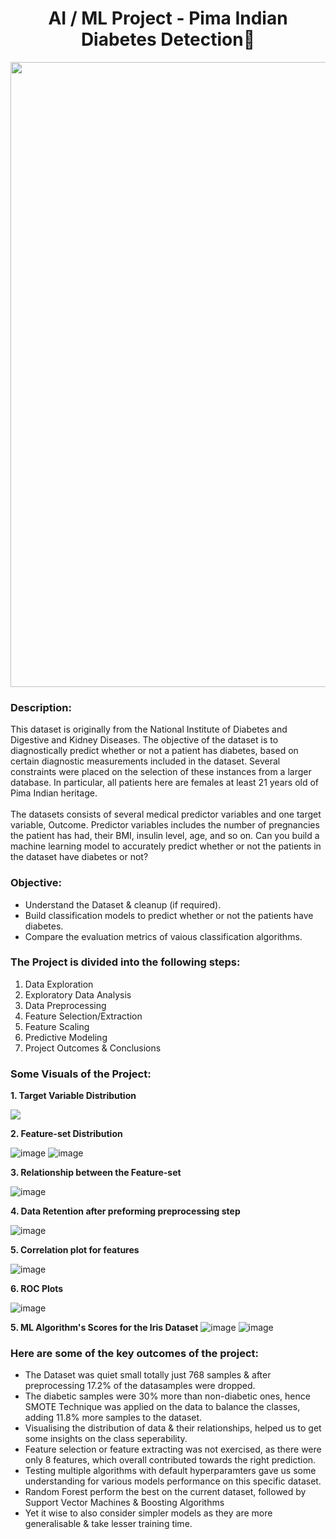 # <center> AI / ML Project - Pima Indian Diabetes Detection💊</center>

<p align="center"><img src="https://user-images.githubusercontent.com/54996245/141647667-e005a6a7-8e8c-4395-bab1-9aee47bd4e3b.jpg" style="width: 1000px;"/></p>

### Description:
This dataset is originally from the National Institute of Diabetes and Digestive and Kidney Diseases. The objective of the dataset is to diagnostically predict whether or not a patient has diabetes, based on certain diagnostic measurements included in the dataset. Several constraints were placed on the selection of these instances from a larger database. In particular, all patients here are females at least 21 years old of Pima Indian heritage. <br><br>The datasets consists of several medical predictor variables and one target variable, Outcome. Predictor variables includes the number of pregnancies the patient has had, their BMI, insulin level, age, and so on. Can you build a machine learning model to accurately predict whether or not the patients in the dataset have diabetes or not?

### Objective:
- Understand the Dataset & cleanup (if required).
- Build classification models to predict whether or not the patients have diabetes.
- Compare the evaluation metrics of vaious classification algorithms.

### The Project is divided into the following steps:
1. Data Exploration
2. Exploratory Data Analysis
3. Data Preprocessing
4. Feature Selection/Extraction
5. Feature Scaling
6. Predictive Modeling
7. Project Outcomes & Conclusions
  
### Some Visuals of the Project:

**1. Target Variable Distribution**
<p align="left"><img src="https://user-images.githubusercontent.com/54996245/141677346-76f5bbc2-d254-4dc2-b4bc-a969fe09b642.png" /></p>

**2. Feature-set Distribution**

![image](https://user-images.githubusercontent.com/54996245/141677354-190ccbe2-3700-49c9-a3d3-93bdad470b98.png)
![image](https://user-images.githubusercontent.com/54996245/141677359-f894bf6e-3183-4336-913c-0eebf8527710.png)

**3. Relationship between the Feature-set**

![image](https://user-images.githubusercontent.com/54996245/140968656-574e4edc-3f4c-4c3a-9359-07bde41d538a.png)

**4. Data Retention after preforming preprocessing step**

![image](https://user-images.githubusercontent.com/54996245/140968701-7b426b4b-9740-4398-a3c0-0e5ae190cc8e.png)

**5. Correlation plot for features**

![image](https://user-images.githubusercontent.com/54996245/140968731-2d37bde1-3235-4a07-813d-1313339e481c.png)

**6. ROC Plots**

![image](https://user-images.githubusercontent.com/54996245/140968858-ac6271bb-f3a6-4a07-a353-6529eea56b2b.png)


**5. ML Algorithm's Scores for the Iris Dataset**
![image](https://user-images.githubusercontent.com/54996245/140968943-d4051d54-2b91-4b59-921f-0629c925a86d.png)
![image](https://user-images.githubusercontent.com/54996245/140968960-fb10b8e0-1787-46be-bf4b-af1d8bbb6418.png)



### Here are some of the key outcomes of the project:
- The Dataset was quiet small totally just 768 samples & after preprocessing 17.2% of the datasamples were dropped. 
- The diabetic samples were 30% more than non-diabetic ones, hence SMOTE Technique was applied on the data to  balance the classes, adding 11.8% more samples to the dataset.
- Visualising the distribution of data & their relationships, helped us to get some insights on the class seperability.
- Feature selection or feature extracting was not exercised, as there were only 8 features, which overall contributed towards the right prediction.
- Testing multiple algorithms with default hyperparamters gave us some understanding for various models performance on this specific dataset.
- Random Forest perform the best on the current dataset, followed by Support Vector Machines & Boosting Algorithms
- Yet it wise to also consider simpler models as they are more generalisable & take lesser training time.

